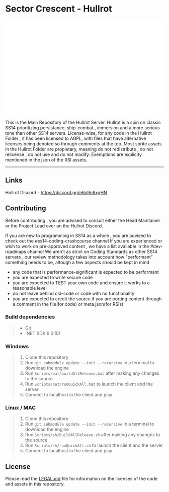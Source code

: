 # Sector Crescent - Hullrot 

<p align="center"> <img alt="Sector Crescent" width="880" height="300" src="https://github.com/ilikeships/Sector-Crescent/blob/master/Resources/Textures/Logo/logo.png?raw=true" /></p>

This is the Main Repository of the Hullrot Server. Hullrot is a spin on classic SS14 prioritizing persistance, ship-combat , immersion and a more serious tone than other SS14 servers.
License-wise, for any code in the Hullrot Folder , it has been licensed to AGPL, with files that have alternative licenses being denoted so through comments at the top.
Most sprite assets in the Hullrot Folder are propietary, meaning do not redistribute , do not relicense , do not use and do not modify. Exemptions are explicity mentioned in the json of the RSI assets.

---

## Links
Hullrot Discord - https://discord.gg/e6n9n9xgHN
## Contributing
Before contributing , you are advised to consult either the Head Maintainer or the Project Lead over on the Hullrot Discord.

If you are new to programming in SS14 as a whole , you are advised to check out the #ss14-coding-crashcourse channel
If you are experienced or wish to work on pre-approved content , we have a list available in the #dev-roadmaps channel
We aren't as strict on Coding Standards as other SS14 servers , our review methodology takes into account how "performant" something needs to be, altough a few aspects should be kept in mind
- any code that is performance-significant is expected to be performant
- you are expected to write secure code
- you are expected to TEST your own code and ensure it works to a reasonable level
- do not leave behind old-code or code with no functionality
- you are expected to credit the source if you are porting content through a comment in the file(for code) or meta.json(for RSIs)

### Build dependencies

> - Git
> - .NET SDK 9.0.101


### Windows

> 1. Clone this repository
> 2. Run `git submodule update --init --recursive` in a terminal to download the engine
> 3. Run `Scripts/bat/buildAllRelease.bat` after making any changes to the source
> 4. Run `Scripts/bat/runQuickAll.bat` to launch the client and the server
> 5. Connect to localhost in the client and play

### Linux / MAC

> 1. Clone this repository
> 2. Run `git submodule update --init --recursive` in a terminal to download the engine
> 3. Run `Scripts/sh/buildAllRelease.sh` after making any changes to the source
> 4. Run `Scripts/sh/runQuickAll.sh` to launch the client and the server
> 5. Connect to localhost in the client and play

## License

Please read the [LEGAL.md](./LEGAL.md) file for information on the licenses of the code and assets in this repository.
